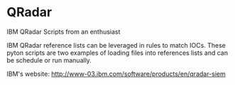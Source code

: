 # QRadar
IBM QRadar Scripts from an enthusiast<br>

IBM QRadar reference lists can be leveraged in rules to match IOCs. These pyton scripts are two examples of loading files into references lists and can be schedule or run manually.<br> 

IBM's website: http://www-03.ibm.com/software/products/en/qradar-siem
